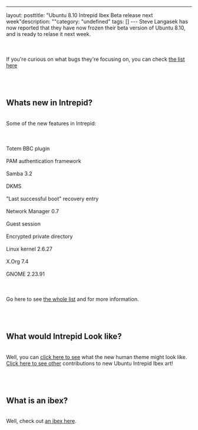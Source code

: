 --- 
layout: posttitle: "Ubuntu 8.10 Intrepid Ibex Beta release next week"description: ""category: "undefined" tags: [] --- Steve Langasek has now reported that they have now frozen their beta version of Ubuntu 8.10, and is ready to relase it next week. <br /><br/><br /><br/>If you're curious on what bugs they're focusing on, you can check <a href="https://bugs.launchpad.net/ubuntu/intrepid/+bugs?field.milestone=1325">the list here</a><br /><br/><br /><br/><h2>Whats new in Intrepid?</h2><br/>Some of the new features in Intrepid:<br /><br/><br /><br/>Totem BBC plugin<br /><br/>PAM authentication framework<br /><br/>Samba 3.2<br /><br/>DKMS<br /><br/>"Last successful boot" recovery entry<br /><br/>Network Manager 0.7<br /><br/>Guest session<br /><br/>Encrypted private directory<br /><br/>Linux kernel 2.6.27<br /><br/>X.Org 7.4<br /><br/>GNOME 2.23.91<br /><br/><br /><br/>Go here to see <a href="https://wiki.ubuntu.com/IntrepidIbex/TechnicalOverview">the whole list</a> and for more information.<br /><br/><br /><br/><h2>What would Intrepid Look like?</h2><br/>Well, you can <a href="https://wiki.ubuntu.com/Artwork/Incoming/Intrepid/Intrepid_Ibex_Icons_-_Art_Team">click here to see</a> what the new human theme might look like. <a href="https://wiki.ubuntu.com/Artwork">Click here to see other</a> contributions to new Ubuntu Intrepid Ibex art!<br /><br/><br /><br/><h2>What is an ibex?</h2><br/>Well, check out <a href="http://phun-ky.net/2008/04/where_have-i-been-intrepid-ibex-is-ubuntu-8.10">an ibex here</a>.<br /><br/><br /><br/>